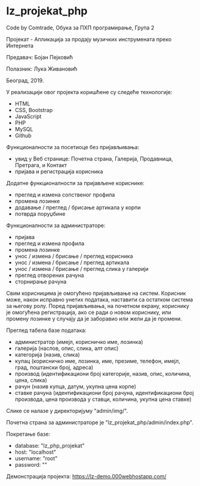 # lz_projekat_php
 
Code by Comtrade, Обука за ПХП програмирање, Група 2

Пројекат - Апликација за продају музичких инструмената преко Интернета

Предавач: Бојан Пејковић

Полазник: Лука Живановић

Београд, 2019.

У реализацији овог пројекта коришћене су следеће технологије:
- HTML
- CSS, Bootstrap
- JavaScript
- PHP
- MySQL
- Github

Функционалности за посетиоце без пријављивања:
- увид у Веб странице: Почетна страна, Галерија, Продавница, Претрага, и Контакт
- пријава и регистрација корисника

Додатне функционалности за пријављене кориснике:
- преглед и измена сопственог профила
- промена лозинке
- додавање / преглед / брисање артикала у корпи
- потврда поруџбине

Функционалности за администраторе:
- пријава
- преглед и измена профила
- промена лозинке
- унос / измена / брисање / преглед корисника
- унос / измена / брисање / преглед артикала
- унос / измена / брисање / преглед слика у галерији
- преглед отворених рачуна
- сторнирање рачуна

Свим корисницима је омогућено пријављивање на систем. Корисник може, након исправно унетих података, наставити са остатком система за његову ролу. Поред пријављивања, на почетном екрану, кориснику је омогућена регистрација, ако се ради о новом кориснику, или промену лозинке у случају да је заборавио или жели да је промени.

Преглед табела базе података:
- администратор (имејл, корисничко име, лозинка)
- галерија (наслов, опис, слика, алт опис)
- категорија (назив, слика)
- купац (корисничко име, лозинка, име, презиме, телефон, имејл, град, поштански број, адреса)
- производ (идентификациони број категорије, назив, опис, количина, цена, слика)
- рачун (назив купца, датум, укупна цена корпе)
- ставке рачуна (идентификациони број рачуна, идентификациони број производа, цена производа у ставци, количина, укупна цена ставке)

Слике се налазе у директоријуму "admin/img/".

Почетна страна за администраторе је "lz_projekat_php/admin/index.php".

Покретање базе:
- database: "lz_php_projekat"
- host: "localhost"
- username: "root"
- password: ""

Демонстрација пројекта: https://lz-demo.000webhostapp.com/
